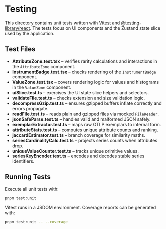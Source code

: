 # Testing

This directory contains unit tests written with [Vitest](https://vitest.dev/) and
[@testing-library/react](https://testing-library.com/docs/react-testing-library/intro/).
The tests focus on UI components and the Zustand state slice used by the
application.

## Test Files

- **AttributeZone.test.tsx** – verifies rarity calculations and interactions in
  the `AttributeZone` component.
- **InstrumentBadge.test.tsx** – checks rendering of the `InstrumentBadge`
  component.
- **ValueZone.test.tsx** – covers rendering logic for values and histograms in
  the `ValueZone` component.
- **uiSlice.test.ts** – exercises the UI state slice helpers and selectors.
- **validateFile.test.ts** – checks extension and size validation logic.
- **decompressGzip.test.ts** – ensures gzipped buffers inflate correctly and errors propagate.
- **readFile.test.ts** – reads plain and gzipped files via mocked `FileReader`.
- **jsonSafeParse.test.ts** – handles valid and malformed JSON safely.
- **exemplarExtractor.test.ts** – maps raw OTLP exemplars to internal form.
- **attributeStats.test.ts** – computes unique attribute counts and ranking.
- **jaccardEstimator.test.ts** – branch coverage for similarity maths.
- **seriesCardinalityCalc.test.ts** – projects series counts when attributes drop.
- **uniqueValueCounter.test.ts** – tracks unique primitive values.
- **seriesKeyEncoder.test.ts** – encodes and decodes stable series identifiers.

## Running Tests

Execute all unit tests with:

```bash
pnpm test:unit
```

Vitest runs in a JSDOM environment. Coverage reports can be generated with:

```bash
pnpm test:unit -- --coverage
```

